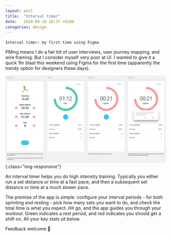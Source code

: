 ```yaml
---
layout: post
title:  "Interval timer"
date:   2020-04-18 10:37 +0100
categories: design
---
```


`Interval timer: my first time using Figma`

PMing means I do a fair bit of user interviews, user journey mapping, and wire framing. But I consider myself very poor at UI. I wanted to give it a quick 1hr blast this weekend using Figma for the first time (apparently the trendy option for designers these days).

![Timer](/assets/img/intervals/interval_timer.jpeg){:class="img-responsive"}

An interval timer helps you do high intensity training. Typically you either run a set distance or time at a fast pace, and then a subsequent set distance or time at a much slower pace.

The premise of the app is simple: configure your interval periods - for both sprinting and resting - pick how many sets you want to do, and check the total time is what you expect. Hit go, and the app guides you through your workout. Green indicates a rest period, and red indicates you should get a shift on. All your key stats sit below.

Feedback welcome 🙏
